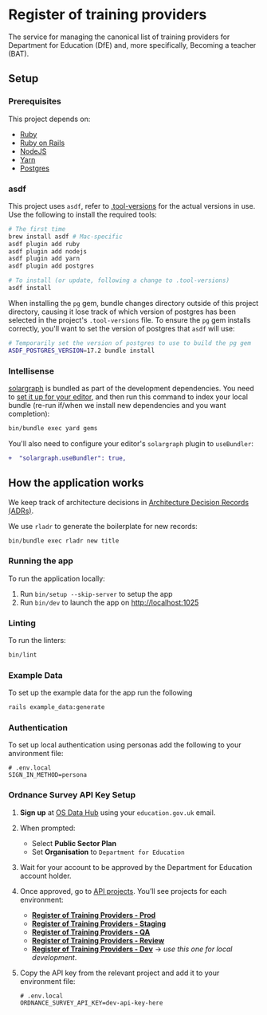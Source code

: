 # Register of training providers

The service for managing the canonical list of training providers for Department for Education (DfE) and, more specifically, Becoming a teacher (BAT).

## Setup

### Prerequisites

This project depends on:

- [Ruby](https://www.ruby-lang.org/)
- [Ruby on Rails](https://rubyonrails.org/)
- [NodeJS](https://nodejs.org/)
- [Yarn](https://yarnpkg.com/)
- [Postgres](https://www.postgresql.org/)

### asdf

This project uses `asdf`, refer to [.tool-versions](.tool-versions) for the actual versions in use. Use the following to install the required tools:

```sh
# The first time
brew install asdf # Mac-specific
asdf plugin add ruby
asdf plugin add nodejs
asdf plugin add yarn
asdf plugin add postgres

# To install (or update, following a change to .tool-versions)
asdf install
```

When installing the `pg` gem, bundle changes directory outside of this
project directory, causing it lose track of which version of postgres has
been selected in the project's `.tool-versions` file. To ensure the `pg` gem
installs correctly, you'll want to set the version of postgres that `asdf`
will use:

```sh
# Temporarily set the version of postgres to use to build the pg gem
ASDF_POSTGRES_VERSION=17.2 bundle install
```

### Intellisense

[solargraph](https://github.com/castwide/solargraph) is bundled as part of the
development dependencies. You need to [set it up for your
editor](https://github.com/castwide/solargraph#using-solargraph), and then run
this command to index your local bundle (re-run if/when we install new
dependencies and you want completion):

```sh
bin/bundle exec yard gems
```

You'll also need to configure your editor's `solargraph` plugin to
`useBundler`:

```diff
+  "solargraph.useBundler": true,
```

## How the application works

We keep track of architecture decisions in [Architecture Decision Records
(ADRs)](/adr/).

We use `rladr` to generate the boilerplate for new records:

```bash
bin/bundle exec rladr new title
```

### Running the app

To run the application locally:

1. Run `bin/setup --skip-server` to setup the app
2. Run `bin/dev` to launch the app on <http://localhost:1025>

### Linting

To run the linters:

```bash
bin/lint
```

### Example Data

To set up the example data for the app run the following

```bash
rails example_data:generate
```

### Authentication

To set up local authentication using personas add the following to your anvironment file:

```dotenv
# .env.local
SIGN_IN_METHOD=persona
```

### Ordnance Survey API Key Setup

1. **Sign up** at [OS Data Hub](https://osdatahub.os.uk/) using your `education.gov.uk` email.

2. When prompted:
   - Select **Public Sector Plan**
   - Set **Organisation** to `Department for Education`

3. Wait for your account to be approved by the Department for Education account holder.

4. Once approved, go to [API projects](https://osdatahub.os.uk/projects). You’ll see projects for each environment:
   - **[Register of Training Providers - Prod](https://osdatahub.os.uk/projects/Register_of_Training_Providers_-_Prod)**
   - **[Register of Training Providers - Staging](https://osdatahub.os.uk/projects/Register_of_Training_Providers_-_Staging)**
   - **[Register of Training Providers - QA](https://osdatahub.os.uk/projects/Register_of_Training_Providers_-_QA)**
   - **[Register of Training Providers - Review](https://osdatahub.os.uk/projects/Register_of_Training_Providers_-_Review)**
   - **[Register of Training Providers - Dev](https://osdatahub.os.uk/projects/Register_of_Training_Providers_-_Dev)** → _use this one for local development_.

5. Copy the API key from the relevant project and add it to your environment file:

   ```dotenv
   # .env.local
   ORDNANCE_SURVEY_API_KEY=dev-api-key-here
   ```
